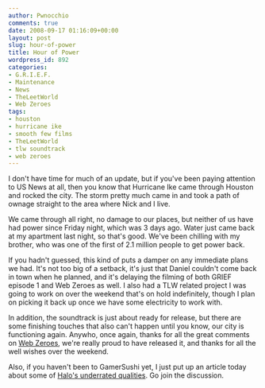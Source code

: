 ```yaml
---
author: Pwnocchio
comments: true
date: 2008-09-17 01:16:09+00:00
layout: post
slug: hour-of-power
title: Hour of Power
wordpress_id: 892
categories:
- G.R.I.E.F.
- Maintenance
- News
- TheLeetWorld
- Web Zeroes
tags:
- houston
- hurricane ike
- smooth few films
- TheLeetWorld
- tlw soundtrack
- web zeroes
---
```


I don't have time for much of an update, but if you've been paying attention to US News at all, then you know that Hurricane Ike came through Houston and rocked the city. The storm pretty much came in and took a path of ownage straight to the area where Nick and I live.

We came through all right, no damage to our places, but neither of us have had power since Friday night, which was 3 days ago. Water just came back at my apartment last night, so that's good. We've been chilling with my brother, who was one of the first of 2.1 million people to get power back.

If you hadn't guessed, this kind of puts a damper on any immediate plans we had. It's not too big of a setback, it's just that Daniel couldn't come back in town when he planned, and it's delaying the filming of both GRIEF episode 1 and Web Zeroes as well. I also had a TLW related project I was going to work on over the weekend that's on hold indefinitely, though I plan on picking it back up once we have some electricity to work with.

In addition, the soundtrack is just about ready for release, but there are some finishing touches that also can't happen until you know, our city is functioning again. Anywho, once again, thanks for all the great comments on [Web Zeroes](http://www.smoothfewfilms.com/webzeroes/), we're really proud to have released it, and thanks for all the well wishes over the weekend. 

Also, if you haven't been to GamerSushi yet, I just put up an article today about some of [Halo's underrated qualities](http://gamersushi.com/2008/09/16/halo-haters-5-things-under-appreciated-about-halo/). Go join the discussion.
